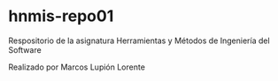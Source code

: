 # hnmis-repo01
Respositorio de la asignatura Herramientas y Métodos de Ingeniería del Software

Realizado por Marcos Lupión Lorente
